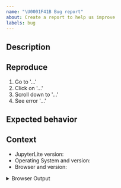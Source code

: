 ```yaml
---
name: "\U0001F41B Bug report"
about: Create a report to help us improve
labels: bug
---
```


<!--
Welcome! Before creating a new issue please search for relevant issues and recreate the issue in a fresh environment.
-->

## Description

<!--Describe the bug clearly and concisely. Include screenshots/gifs if possible-->

## Reproduce

<!--Describe step-by-step instructions to reproduce the behavior-->

1. Go to '...'
2. Click on '...'
3. Scroll down to '...'
4. See error '...'

<!--Describe how you diagnosed the issue -->

## Expected behavior

<!--Describe what you expected to happen-->

## Context

<!--Complete the following for context, and add any other relevant context-->

- JupyterLite version:
- Operating System and version:
- Browser and version:

<details><summary>Browser Output</summary>
<pre>
Paste the output from your browser Javascript console here.
</pre>
</details>
